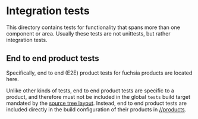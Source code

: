 # Integration tests

This directory contains tests for functionality that spans more than one
component or area. Usually these tests are not unittests, but rather integration
tests.

## End to end product tests

Specifically, end to end (E2E) product tests for fuchsia products are located
here.

Unlike other kinds of tests, end to end product tests are specific to a product,
and therefore must not be included in the global `tests` build target mandated
by the [source tree layout](../../docs/development/source_code/layout.md).
Instead, end to end product tests are included directly in the build
configuration of their products in [//products](../../products/).
